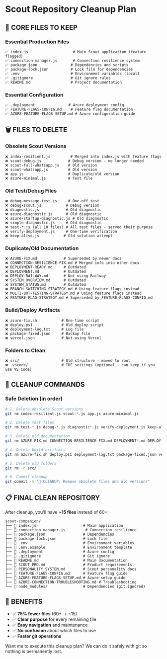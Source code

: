 # Scout Repository Cleanup Plan

## 🎯 CORE FILES TO KEEP

### **Essential Production Files**
```
✅ index.js                    # Main Scout application (feature flagged)
✅ connection-manager.js       # Connection resilience system
✅ package.json               # Dependencies and scripts
✅ package-lock.json          # Lock file for dependencies
✅ .env                       # Environment variables (local)
✅ .gitignore                 # Git ignore rules
✅ README.md                  # Project documentation
```

### **Essential Configuration**
```
✅ .deployment               # Azure deployment config
✅ FEATURE-FLAGS-CONFIG.md    # Feature flag documentation
✅ AZURE-FEATURE-FLAGS-SETUP.md # Azure configuration guide
```

## 🗑️ FILES TO DELETE

### **Obsolete Scout Versions**
```
❌ index-resilient.js         # Merged into index.js with feature flags
❌ scout-debug.js            # Debug version - no longer needed
❌ scout-full-whatsapp.js    # Old version
❌ scout-whatsapp.js         # Old version
❌ app.js                    # Duplicate/old version
❌ azure-minimal.js          # Test file
```

### **Old Test/Debug Files**
```
❌ debug-message-test.js     # One-off test
❌ debug-scout.js           # Debug version
❌ diagnostic.js            # Old diagnostic
❌ azure-diagnostic.js      # Old diagnostic  
❌ azure-startup-diagnostic.js # Old diagnostic
❌ simple-diagnostic.js     # Old diagnostic
❌ test-*.js (all 10 files) # All test files - served their purpose
❌ verify-deployment.js     # One-time verification
❌ keep-alive.js           # Old solution attempt
```

### **Duplicate/Old Documentation**
```
❌ AZURE-FIX.md            # Superseded by newer docs
❌ CONNECTION-RESILIENCE-FIX.md # Merged info into other docs  
❌ DEPLOYMENT-READY.md     # Outdated
❌ DEPLOYMENT.md           # Outdated
❌ DEPLOY-RAILWAY.md       # Not using Railway
❌ SYSTEM_OVERVIEW.md      # Outdated
❌ SYSTEM_STATUS.md        # Outdated
❌ BRANCH-SWITCHING-STRATEGY.md # Using feature flags instead
❌ MULTI-BOT-TESTING-STRATEGY.md # Using feature flags instead
❌ FEATURE-FLAG-STRATEGY.md # Superseded by FEATURE-FLAGS-CONFIG.md
```

### **Build/Deploy Artifacts**
```
❌ azure-fix.sh           # One-time script
❌ deploy.ps1             # Old deploy script
❌ deployment-log.txt     # Log file
❌ package-fixed.json     # Backup file
❌ vercel.json            # Not using Vercel
```

### **Folders to Clean**
```
❌ src/                   # Old structure - moved to root
❌ .vscode/               # IDE settings (optional - can keep if you use VS Code)
```

## 🧹 CLEANUP COMMANDS

### **Safe Deletion (in order)**
```bash
# 1. Delete obsolete Scout versions
git rm index-resilient.js scout-*.js app.js azure-minimal.js

# 2. Delete test files
git rm test-*.js debug-*.js diagnostic*.js verify-deployment.js keep-alive.js

# 3. Delete old documentation  
git rm AZURE-FIX.md CONNECTION-RESILIENCE-FIX.md DEPLOYMENT*.md DEPLOY-RAILWAY.md SYSTEM_*.md BRANCH-SWITCHING-STRATEGY.md MULTI-BOT-TESTING-STRATEGY.md FEATURE-FLAG-STRATEGY.md

# 4. Delete build artifacts
git rm azure-fix.sh deploy.ps1 deployment-log.txt package-fixed.json vercel.json

# 5. Delete old folders
git rm -r src/

# 6. Commit cleanup
git commit -m "🧹 CLEANUP: Remove obsolete files and old versions"
```

## 📋 FINAL CLEAN REPOSITORY

After cleanup, you'll have **~15 files** instead of 60+:

```
scout-companion/
├── 📄 index.js                     # Main application
├── 📄 connection-manager.js         # Connection resilience  
├── 📄 package.json                 # Dependencies
├── 📄 package-lock.json            # Lock file
├── 📄 .env                         # Environment variables
├── 📄 .env.example                 # Environment template
├── 📄 .deployment                  # Azure config
├── 📄 .gitignore                   # Git ignore
├── 📄 README.md                    # Main documentation
├── 📄 SCOUT_PRD.md                 # Product requirements
├── 📄 PERSONALITY_SYSTEM.md        # Scout personality docs
├── 📄 FEATURE-FLAGS-CONFIG.md      # Feature flag guide
├── 📄 AZURE-FEATURE-FLAGS-SETUP.md # Azure setup guide
├── 📄 AZURE-CONNECTION-TROUBLESHOOTING.md # Troubleshooting
└── 📁 node_modules/                # Dependencies (git ignored)
```

## 🎯 BENEFITS

- ✅ **75% fewer files** (60+ → ~15)
- ✅ **Clear purpose** for every remaining file
- ✅ **Easy navigation** and maintenance
- ✅ **No confusion** about which files to use
- ✅ **Faster git operations**

Want me to execute this cleanup plan? We can do it safely with git so nothing is permanently lost.
